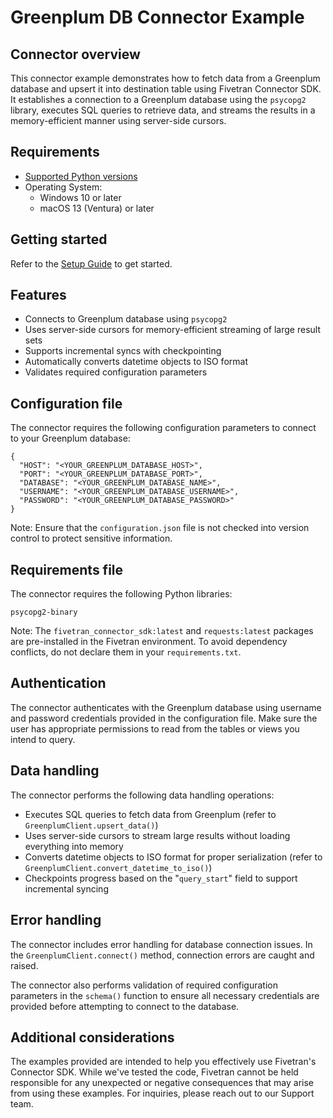 # Greenplum DB Connector Example

## Connector overview

This connector example demonstrates how to fetch data from a Greenplum database and upsert it into destination table using Fivetran Connector SDK. It establishes a connection to a Greenplum database using the `psycopg2` library, executes SQL queries to retrieve data, and streams the results in a memory-efficient manner using server-side cursors.

## Requirements

* [Supported Python versions](https://github.com/fivetran/fivetran_connector_sdk/blob/main/README.md#requirements)   
* Operating System:  
  * Windows 10 or later  
  * macOS 13 (Ventura) or later

## Getting started

Refer to the [Setup Guide](https://fivetran.com/docs/connectors/connector-sdk/setup-guide) to get started.

## Features

- Connects to Greenplum database using `psycopg2`
- Uses server-side cursors for memory-efficient streaming of large result sets
- Supports incremental syncs with checkpointing
- Automatically converts datetime objects to ISO format
- Validates required configuration parameters

## Configuration file

The connector requires the following configuration parameters to connect to your Greenplum database:

```
{
  "HOST": "<YOUR_GREENPLUM_DATABASE_HOST>",
  "PORT": "<YOUR_GREENPLUM_DATABASE_PORT>",
  "DATABASE": "<YOUR_GREENPLUM_DATABASE_NAME>",
  "USERNAME": "<YOUR_GREENPLUM_DATABASE_USERNAME>",
  "PASSWORD": "<YOUR_GREENPLUM_DATABASE_PASSWORD>"
}
```

Note: Ensure that the `configuration.json` file is not checked into version control to protect sensitive information.

## Requirements file

The connector requires the following Python libraries:

```
psycopg2-binary
```

Note: The `fivetran_connector_sdk:latest` and `requests:latest` packages are pre-installed in the Fivetran environment. To avoid dependency conflicts, do not declare them in your `requirements.txt`.

## Authentication

The connector authenticates with the Greenplum database using username and password credentials provided in the configuration file. Make sure the user has appropriate permissions to read from the tables or views you intend to query.

## Data handling

The connector performs the following data handling operations:  
- Executes SQL queries to fetch data from Greenplum (refer to `GreenplumClient.upsert_data()`)
- Uses server-side cursors to stream large results without loading everything into memory
- Converts datetime objects to ISO format for proper serialization (refer to `GreenplumClient.convert_datetime_to_iso()`)
- Checkpoints progress based on the "`query_start`" field to support incremental syncing

## Error handling

The connector includes error handling for database connection issues. In the `GreenplumClient.connect()` method, connection errors are caught and raised. 

The connector also performs validation of required configuration parameters in the `schema()` function to ensure all necessary credentials are provided before attempting to connect to the database.

## Additional considerations

The examples provided are intended to help you effectively use Fivetran's Connector SDK. While we've tested the code, Fivetran cannot be held responsible for any unexpected or negative consequences that may arise from using these examples. For inquiries, please reach out to our Support team.